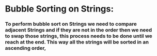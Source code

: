 # Bubble Sorting on Strings:
### To perform bubble sort on Strings we need to compare adjacent Strings and if they are not in the order then we need to swap those strings, this process needs to be done until we reach at the end. This way all the strings will be sorted in an ascending order, 
